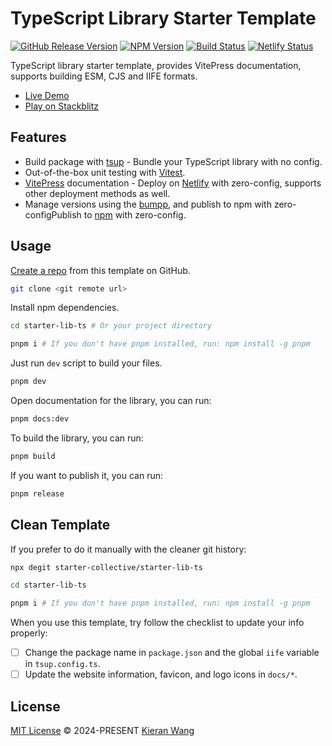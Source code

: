 # TypeScript Library Starter Template

[![GitHub Release Version](https://img.shields.io/github/v/release/starter-collective/starter-lib-ts?label=Release&color=%42b883)](https://github.com/starter-collective/starter-lib-ts/releases)
[![NPM Version](https://img.shields.io/npm/v/starter-lib-ts?style=flat&label=npm&color=%42b883)](https://www.npmjs.com/package/starter-lib-ts)
[![Build Status](https://github.com/starter-collective/starter-lib-ts/actions/workflows/ci.yml/badge.svg?branch=main&color=%42b883)](https://github.com/starter-collective/starter-lib-ts/actions/workflows/ci.yml)
[![Netlify Status](https://api.netlify.com/api/v1/badges/6b182d34-7d30-4206-aad9-9789d1c8ed11/deploy-status)](https://app.netlify.com/sites/starter-lib-ts/deploys)

TypeScript library starter template, provides VitePress documentation, supports building ESM, CJS and IIFE formats.

- [Live Demo](https://starter-lib-ts.netlify.app/)
- [Play on Stackblitz](https://stackblitz.com/github/starter-collective/starter-lib-ts)

## Features

- Build package with [tsup](https://tsup.egoist.dev/) - Bundle your TypeScript library with no config.
- Out-of-the-box unit testing with [Vitest](https://github.com/vitest-dev/vitest).
- [VitePress](https://vitepress.dev/) documentation - Deploy on [Netlify](https://app.netlify.com/) with zero-config, supports other deployment methods as well.
- Manage versions using the [bumpp](https://github.com/antfu-collective/bumpp), and publish to npm with zero-configPublish to [npm](https://www.npmjs.com) with zero-config.

## Usage

[Create a repo](https://github.com/starter-collective/starter-lib-ts/generate) from this template on GitHub.

```bash
git clone <git remote url>
```

Install npm dependencies.

```bash
cd starter-lib-ts # Or your project directory

pnpm i # If you don't have pnpm installed, run: npm install -g pnpm
```

Just run `dev` script to build your files.

```bash
pnpm dev
```

Open documentation for the library, you can run:

```bash
pnpm docs:dev
```

To build the library, you can run:

```bash
pnpm build
```

If you want to publish it, you can run:

```bash
pnpm release
```

## Clean Template

If you prefer to do it manually with the cleaner git history:

```bash
npx degit starter-collective/starter-lib-ts

cd starter-lib-ts

pnpm i # If you don't have pnpm installed, run: npm install -g pnpm
```

When you use this template, try follow the checklist to update your info properly:

- [ ] Change the package name in `package.json` and the global `iife` variable in `tsup.config.ts`.
- [ ] Update the website information, favicon, and logo icons in `docs/*`.

## License

[MIT License](./LICENSE) © 2024-PRESENT [Kieran Wang](https://github.com/kieranwv/)
